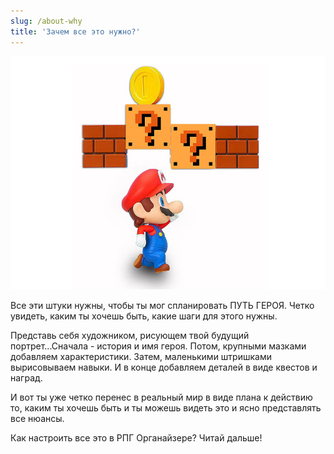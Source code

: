 ```yaml
---
slug: /about-why
title: 'Зачем все это нужно?'
---
```


![](../../static/img/question.jpg)

Все эти штуки нужны, чтобы ты мог спланировать ПУТЬ ГЕРОЯ. Четко увидеть, каким ты хочешь быть, какие шаги для этого нужны.

Представь себя художником, рисующем твой будущий портрет...Сначала - история и имя героя. Потом, крупными мазками добавляем характеристики. Затем, маленькими штришками вырисовываем навыки. И в конце добавляем деталей в виде квестов и наград.

И вот ты уже четко перенес в реальный мир в виде плана к действию то, каким ты хочешь быть и ты можешь видеть это и ясно представлять все нюансы.

Как настроить все это в РПГ Органайзере? Читай дальше!